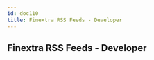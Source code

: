 ```yaml
---
id: doc110
title: Finextra RSS Feeds - Developer
---
```


## Finextra RSS Feeds - Developer


<script src="//rss.bloople.net/?url=https%3A%2F%2Fwww.finextra.com%2Frss%2Fchannel.aspx%3Fchannel%3Ddeveloper&showtitle=false&type=js"></script>

